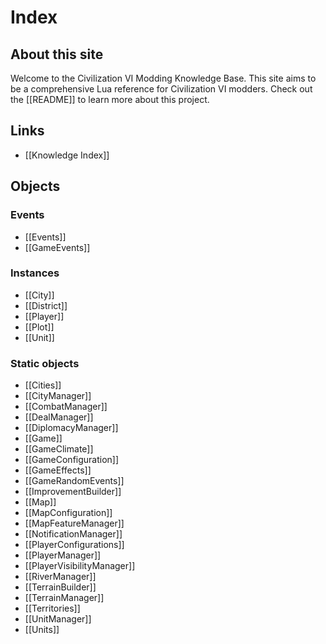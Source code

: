 # Index
## About this site
Welcome to the Civilization VI Modding Knowledge Base. This site aims to be a comprehensive Lua reference for Civilization VI modders. Check out the [[README]] to learn more about this project.

## Links
- [[Knowledge Index]]

## Objects

### Events
- [[Events]]
- [[GameEvents]]

### Instances
- [[City]]
- [[District]]
- [[Player]]
- [[Plot]]
- [[Unit]]

### Static objects
- [[Cities]]
- [[CityManager]]
- [[CombatManager]]
- [[DealManager]]
- [[DiplomacyManager]]
- [[Game]]
- [[GameClimate]]
- [[GameConfiguration]]
- [[GameEffects]]
- [[GameRandomEvents]]
- [[ImprovementBuilder]]
- [[Map]]
- [[MapConfiguration]]
- [[MapFeatureManager]]
- [[NotificationManager]]
- [[PlayerConfigurations]]
- [[PlayerManager]]
- [[PlayerVisibilityManager]]
- [[RiverManager]]
- [[TerrainBuilder]]
- [[TerrainManager]]
- [[Territories]]
- [[UnitManager]]
- [[Units]]
